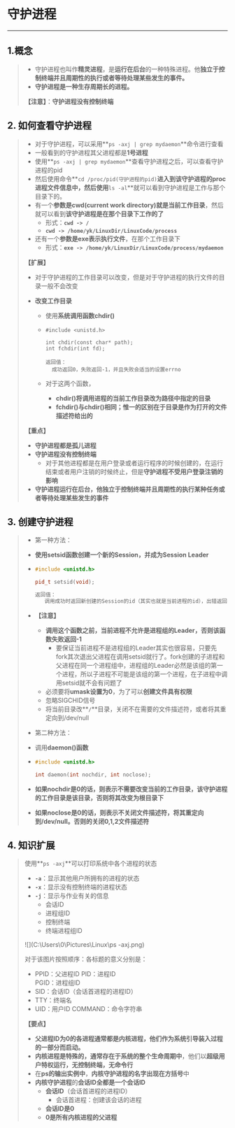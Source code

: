 # 守护进程

---

##  1.概念 

> - 守护进程也叫作**精灵进程**，是**运行在后台**的一种特殊进程。他**独立于控制终端并且周期性的执行或者等待处理某些发生的事件。**
> - **守护进程是一种生存周期长的进程。**
>
> **【注意】**：**守护进程没有控制终端**



## 2. 如何查看守护进程

> - 对于守护进程，可以采用**`ps -axj | grep mydaemon`**命令进行查看
> - 一般看到的守护进程其父进程都是**1号进程**
> - 使用**`ps -axj | grep mydaemon`**查看守护进程之后，可以查看守护进程的pid
> - 然后使用命令**`cd /proc/pid(守护进程的pid)`**进入到该守护进程的proc进程文件信息中，然后使用**`ls -al`**就可以看到守护进程是工作与那个目录下的。
> - 有一个**参数是cwd(current work directory)就是当前工作目录**，然后就可以看到**该守护进程是在那个目录下工作的了**
>   - 形式：**`cwd -> /`**
>   - **`cwd -> /home/yk/LinuxDir/LinuxCode/process`**
> - 还有一个**参数是exe表示执行文件**，在那个工作目录下
>   - 形式：**`exe -> /home/yk/LinuxDir/LinuxCode/process/mydaemon`**
>
> **【扩展】**
>
> - 对于守护进程的工作目录可以改变，但是对于守护进程的执行文件的目录一般不会改变
>
> - **改变工作目录**
>
>   - 使用**系统调用函数chdir()**
>
>   - ```
>     #include <unistd.h>
>     
>     int chdir(const char* path);
>     int fchdir(int fd);
>     
>     返回值：
>     	成功返回0，失败返回-1，并且失败会适当的设置errno
>     ```
>
>   - 对于这两个函数，
>
>     - **chdir()将调用进程的当前工作目录改为路径中指定的目录**
>     - **fchdir()与chdir()相同；惟一的区别在于目录是作为打开的文件描述符给出的**
>
> **【重点】**
>
> - **守护进程都是孤儿进程**
> - **守护进程没有控制终端**
>   - 对于其他进程都是在用户登录或者运行程序的时候创建的，在运行结束或者用户注销的时候终止，但是**守护进程不受用户登录注销的影响**
> - **守护进程运行在后台，他独立于控制终端并且周期性的执行某种任务或者等待处理某些发生的事件**



## 3. 创建守护进程

>  - 第一种方法：
>
>  - **使用setsid函数创建一个新的Session，并成为Session Leader**
>
>  - ``` c++
>    #include <unistd.h>
>    
>    pid_t setsid(void);
>    
>    返回值：
>    	调用成功时返回新创建的Session的id（其实也就是当前进程的id），出错返回-1
>    ```
>
>  - **【注意】**
>
>    - **调用这个函数之前，当前进程不允许是进程组的Leader，否则该函数失败返回-1**
>      - 要保证当前进程不是进程组的Leader其实也很容易，只要先fork其次退出父进程在调用setsid就行了。fork创建的子进程和父进程在同一个进程组中，进程组的Leader必然是该组的第一个进程，所以子进程不可能是该组的第一个进程，在子进程中调用setsid就不会有问题了
>    - 必须要将**umask设置为0**，为了可以**创建文件具有权限**
>    - 忽略SIGCHID信号
>    - 将当前目录改**`/`**目录，关闭不在需要的文件描述符，或者将其重定向到/dev/null
>
>  - 第二种方法：
>
>  - 调用**daemon()函数**
>
>  - ``` c++
>    #include <unistd.h>
>    
>    int daemon(int nochdir, int noclose);
>    ```
>
>  - **如果nochdir是0的话，则表示不需要改变当前的工作目录，该守护进程的工作目录是该目录，否则将其改变为根目录下**
>
>  - **如果noclose是0的话，则表示不关闭文件描述符，将其重定向到/dev/null。否则的关闭0,1,2文件描述符**





## 4. 知识扩展

> 使用**`ps -axj`**可以打印系统中各个进程的状态
>
> - **`-a`**：显示其他用户所拥有的进程的状态
> - **`-x`**：显示没有控制终端的进程状态
> - **`-j`**：显示与作业有关的信息
>   - 会话ID
>   - 进程组ID
>   - 控制终端
>   - 终端进程组ID
>
> ![](C:\Users\0\Pictures\Linux\ps -axj.png)
>
> 对于该图片按照顺序：各标题的意义分别是：
>
> - PPID：父进程ID
> 	 PID：进程ID	
> 	 PGID：进程组ID		
> - SID：会话ID（会话首进程的进程ID）
> - TTY：终端名 
> - UID：用户ID
> 	 COMMAND：命令字符串	
>
> **【要点】**
>
> - **父进程ID为0的各进程通常都是内核进程，他们作为系统引导装入过程的一部分而启动。**
> - **内核进程是特殊的，通常存在于系统的整个生命周期中**，他们以**超级用户特权运行，无控制终端，无命令行**
> - 在**ps的输出实例中**，**内核守护进程的名字出现在方括号**中
> - **内核守护进程**的**会话ID全都是一个会话ID**
>   - **会话ID**（会话首进程的进程ID）
>     - 会话首进程：创建该会话的进程
>   - **会话ID是0**
>   - **0是所有内核进程的父进程**
>
> 